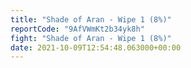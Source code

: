 ```yaml
---
title: "Shade of Aran - Wipe 1 (8%)"
reportCode: "9AfVWmKt2b34yk8h"
fight: "Shade of Aran - Wipe 1 (8%)"
date: 2021-10-09T12:54:48.063000+00:00
---
```

